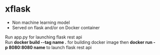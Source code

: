 # xflask

* Non machine learning model  
* Served on flask and/or on Docker container  

Run app.py for launching flask rest api  
Run **docker build --tag name .** for building docker image then **docker run -p 8080:8080 name** to launch flask rest api
